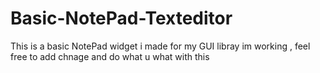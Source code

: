 # Basic-NotePad-Texteditor
This is a basic NotePad widget i made for my GUI libray im working , feel free to add chnage and do what u what with this 
